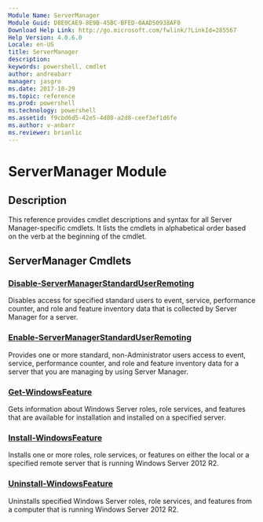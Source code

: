 ```yaml
---
Module Name: ServerManager
Module Guid: D8E0CAE9-8E9B-45BC-BFED-0AAD50938AF0
Download Help Link: http://go.microsoft.com/fwlink/?LinkId=285567
Help Version: 4.0.6.0
Locale: en-US
title: ServerManager
description: 
keywords: powershell, cmdlet
author: andreabarr
manager: jasgro
ms.date: 2017-10-29
ms.topic: reference
ms.prod: powershell
ms.technology: powershell
ms.assetid: f9cbd6d5-42e5-4d80-a2d8-ceef3ef1d6fe
ms.author: v-anbarr
ms.reviewer: brianlic
---
```


# ServerManager Module
## Description
This reference provides cmdlet descriptions and syntax for all Server Manager-specific cmdlets. It lists the cmdlets in alphabetical order based on the verb at the beginning of the cmdlet.

## ServerManager Cmdlets
### [Disable-ServerManagerStandardUserRemoting](./Disable-ServerManagerStandardUserRemoting.md)
Disables access for specified standard users to event, service, performance counter, and role and feature inventory data that is collected by Server Manager for a server.

### [Enable-ServerManagerStandardUserRemoting](./Enable-ServerManagerStandardUserRemoting.md)
Provides one or more standard, non-Administrator users access to event, service, performance counter, and role and feature inventory data for a server that you are managing by using Server Manager.

### [Get-WindowsFeature](./Get-WindowsFeature.md)
Gets information about Windows Server roles, role services, and features that are available for installation and installed on a specified server.

### [Install-WindowsFeature](./Install-WindowsFeature.md)
Installs one or more roles, role services, or features on either the local or a specified remote server that is running Windows Server 2012 R2.

### [Uninstall-WindowsFeature](./Uninstall-WindowsFeature.md)
Uninstalls specified Windows Server roles, role services, and features from a computer that is running Windows Server 2012 R2.


